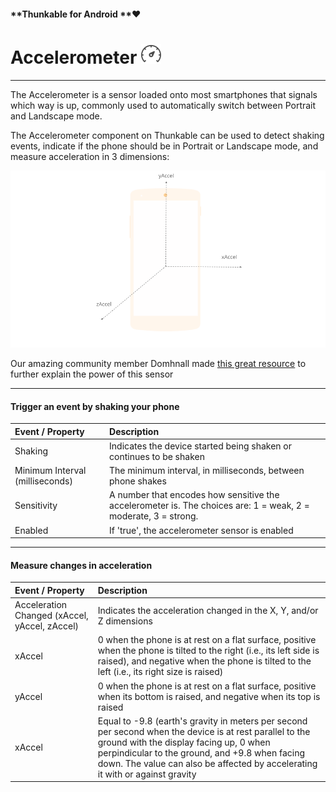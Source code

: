 #### **Thunkable for Android **❤

# Accelerometer ![](/assets/accelerometer-icon.png)

---

The Accelerometer is a sensor loaded onto most smartphones that signals which way is up, commonly used to automatically switch between Portrait and Landscape mode.

The Accelerometer component on Thunkable can be used to detect shaking events, indicate if the phone should be in Portrait or Landscape mode, and measure acceleration in 3 dimensions:

![](/assets/accelerometer-fig-1.png)

Our amazing community member Domhnall made [this great resource](https://community.thunkable.com/t/how-to-use-the-accelerometer-sensor/1038) to further explain the power of this sensor

---

#### Trigger an event by shaking your phone

| Event / Property | Description |
| :--- | :--- |
| Shaking | Indicates the device started being shaken or continues to be shaken |
| Minimum Interval \(milliseconds\) | The minimum interval, in milliseconds, between phone shakes |
| Sensitivity | A number that encodes how sensitive the accelerometer is. The choices are: 1 = weak, 2 = moderate, 3 = strong. |
| Enabled | If 'true', the accelerometer sensor is enabled |

---

#### Measure changes in acceleration

| Event / Property | Description |
| :--- | :--- |
| Acceleration Changed \(xAccel, yAccel, zAccel\) | Indicates the acceleration changed in the X, Y, and/or Z dimensions |
| xAccel | 0 when the phone is at rest on a flat surface, positive when the phone is tilted to the right \(i.e., its left side is raised\), and negative when the phone is tilted to the left \(i.e., its right size is raised\) |
| yAccel | 0 when the phone is at rest on a flat surface, positive when its bottom is raised, and negative when its top is raised |
| xAccel | Equal to -9.8 \(earth's gravity in meters per second per second when the device is at rest parallel to the ground with the display facing up, 0 when perpindicular to the ground, and +9.8 when facing down. The value can also be affected by accelerating it with or against gravity |



